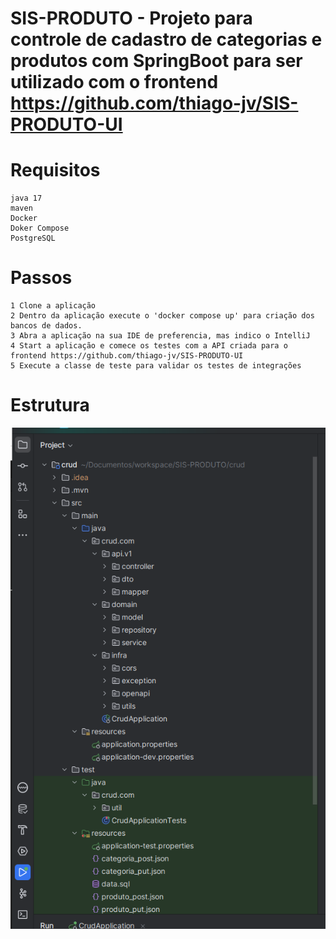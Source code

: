 # SIS-PRODUTO - Projeto para controle de cadastro de categorias e produtos com SpringBoot para ser utilizado com o frontend https://github.com/thiago-jv/SIS-PRODUTO-UI

# Requisitos

```
java 17
maven
Docker
Doker Compose
PostgreSQL
```

# Passos
```
1 Clone a aplicação 
2 Dentro da aplicação execute o 'docker compose up' para criação dos bancos de dados.
3 Abra a aplicação na sua IDE de preferencia, mas indico o IntelliJ
4 Start a aplicação e comece os testes com a API criada para o frontend https://github.com/thiago-jv/SIS-PRODUTO-UI
5 Execute a classe de teste para validar os testes de integrações
```

# Estrutura
![BACK-END](https://github.com/thiago-jv/SIS-PRODUTO/blob/main/estrutura.png)

